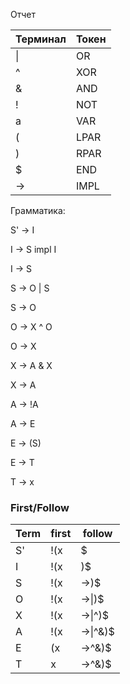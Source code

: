 Отчет

| Терминал | Токен |
| -------- | ----- |
| \|       | OR    |
| ^        | XOR   |
| &        | AND   |
| !        | NOT   |
| a        | VAR   |
| (        | LPAR  |
| )        | RPAR  |
| $        | END   |
| ->       | IMPL  |



Грамматика:

S' ->  I

I -> S impl I

I -> S



S -> O | S

S -> O



O -> X ^ O

O -> X



X -> A & X

X -> A



A -> !A

A -> E



E -> (S)

E -> T



T -> x



### First/Follow

| Term | first | follow   |
| ---- | ----- | -------- |
| S'   | !(x   | $        |
| I    | !(x   | )$       |
| S    | !(x   | ->)$     |
| O    | !(x   | ->\|)$   |
| X    | !(x   | ->\|^)$  |
| A    | !(x   | ->\|^&)$ |
| E    | (x    | ->^&)$   |
| T    | x     | ->^&)$   |



